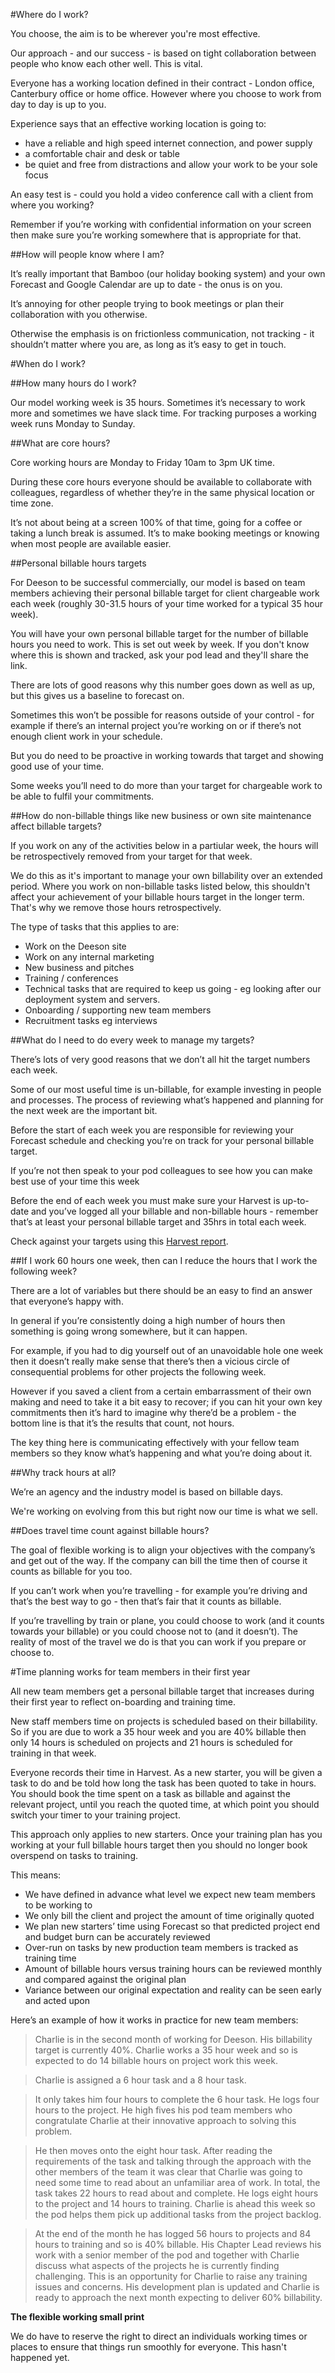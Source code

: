 #Where do I work?

You choose, the aim is to be wherever you're most effective.

Our approach - and our success - is based on tight collaboration between people who know each other well. This is vital.

Everyone has a working location defined in their contract - London office, Canterbury office or home office. However where you choose to work from day to day is up to you.

Experience says that an effective working location is going to:

- have a reliable and high speed internet connection, and power supply
- a comfortable chair and desk or table
- be quiet and free from distractions and allow your work to be your sole focus

An easy test is - could you hold a video conference call with a client from where you working?

Remember if you’re working with confidential information on your screen then make sure you’re working somewhere that is appropriate for that.

##How will people know where I am?

It’s really important that Bamboo (our holiday booking system) and your own Forecast and Google Calendar are up to date - the onus is on you.

It’s annoying for other people trying to book meetings or plan their collaboration with you otherwise. 

Otherwise the emphasis is on frictionless communication, not tracking - it shouldn’t matter where you are, as long as it’s easy to get in touch.

#When do I work?

##How many hours do I work?

Our model working week is 35 hours. Sometimes it’s necessary to work more and sometimes we have slack time. For tracking purposes a working week runs Monday to Sunday.

##What are core hours?

Core working hours are Monday to Friday 10am to 3pm UK time. 

During these core hours everyone should be available to collaborate with colleagues, regardless of whether they’re in the same physical location or time zone.

It’s not about being at a screen 100% of that time, going for a coffee or taking a lunch break is assumed. It’s to make booking meetings or knowing when most people are available easier.

##Personal billable hours targets

For Deeson to be successful commercially, our model is based on team members achieving their personal billable target for client chargeable work each week (roughly 30-31.5 hours of your time worked for a typical 35 hour week).

You will have your own personal billable target for the number of billable hours you need to work. This is set out week by week. If you don't know where this is shown and tracked, ask your pod lead and they'll share the link.

There are lots of good reasons why this number goes down as well as up, but this gives us a baseline to forecast on. 

Sometimes this won’t be possible for reasons outside of your control - for example if there’s an internal project you’re working on or if there’s not enough client work in your schedule. 

But you do need to be proactive in working towards that target and showing good use of your time.

Some weeks you’ll need to do more than your target for chargeable work to be able to fulfil your commitments.

##How do non-billable things like new business or own site maintenance affect billable targets?

If you work on any of the activities below in a partiular week, the hours will be retrospectively removed from your target for that week. 

We do this as it's important to manage your own billability over an extended period. Where you work on non-billable tasks listed below, this shouldn't affect your achievement of your billable hours target in the longer term. That's why we remove those hours retrospectively.

The type of tasks that this applies to are:

- Work on the Deeson site
- Work on any internal marketing
- New business and pitches
- Training / conferences
- Technical tasks that are required to keep us going - eg looking after our deployment system and servers.
- Onboarding / supporting new team members
- Recruitment tasks eg interviews

##What do I need to do every week to manage my targets?

There’s lots of very good reasons that we don’t all hit the target numbers each week. 

Some of our most useful time is un-billable, for example investing in people and processes. The process of reviewing what’s happened and planning for the next week are the important bit.

Before the start of each week you are responsible for reviewing your Forecast schedule and checking you’re on track for your personal billable target.

If you’re not then speak to your pod colleagues to see how you can make best use of your time this week

Before the end of each week you must make sure your Harvest is up-to-date and you’ve logged all your billable and non-billable hours - remember that’s at least your personal billable target and 35hrs in total each week.

Check against your targets using this [Harvest report](https://deesonemedia.harvestapp.com/reports). 

##If I work 60 hours one week, then can I reduce the hours that I work the following week?

There are a lot of variables but there should be an easy to find an answer that everyone’s happy with.

In general if you’re consistently doing a high number of hours then something is going wrong somewhere, but it can happen.

For example, if you had to dig yourself out of an unavoidable hole one week then it doesn’t really make sense that there’s then a vicious circle of consequential problems for other projects the following week.

However if you saved a client from a certain embarrassment of their own making and need to take it a bit easy to recover; if you can hit your own key commitments then it’s hard to imagine why there’d be a problem - the bottom line is that it’s the results that count, not hours.

The key thing here is communicating effectively with your fellow team members so they know what’s happening and what you’re doing about it.

##Why track hours at all?

We’re an agency and the industry model is based on billable days. 

We're working on evolving from this but right now our time is what we sell. 

##Does travel time count against billable hours?

The goal of flexible working is to align your objectives with the company’s and get out of the way. If the company can bill the time then of course it counts as billable for you too.

If you can’t work when you’re travelling - for example you’re driving and that’s the best way to go - then that’s fair that it counts as billable.

If you’re travelling by train or plane, you could choose to work (and it counts towards your billable) or you could choose not to (and it doesn’t). The reality of most of the travel we do is that you can work if you prepare or choose to.

#Time planning works for team members in their first year

All new team members get a personal billable target that increases during their first year to reflect on-boarding and training time.

New staff members time on projects is scheduled based on their billability. So if you are due to work a 35 hour week and you are 40% billable then only 14 hours is scheduled on projects and 21 hours is scheduled for training in that week.

Everyone records their time in Harvest. As a new starter, you will be given a task to do and be told how long the task has been quoted to take in hours. You should book the time spent on a task as billable and against the relevant project, until you reach the quoted time, at which point you should switch your timer to your training project.

This approach only applies to new starters. Once your training plan has you working at your full billable hours target then you should no longer book overspend on tasks to training.

This means:

- We have defined in advance what level we expect new team members to be working to
- We only bill the client and project the amount of time originally quoted
- We plan new starters’ time using Forecast so that predicted project end and budget burn can be accurately reviewed
- Over-run on tasks by new production team members is tracked as training time
- Amount of billable hours versus training hours can be reviewed monthly and compared against the original plan
- Variance between our original expectation and reality can be seen early and acted upon

Here’s an example of how it works in practice for new team members:

> Charlie is in the second month of working for Deeson. His billability target is currently 40%.
Charlie works a 35 hour week and so is expected to do 14 billable hours on project work this week.

> Charlie is assigned a 6 hour task and a 8 hour task.

> It only takes him four hours to complete the 6 hour task. He logs four hours to the project. He high fives his pod team members who congratulate Charlie at their innovative approach to solving this problem.

> He then moves onto the eight hour task. After reading the requirements of the task and talking through the approach with the other members of the team it was clear that Charlie was going to need some time to read about an unfamiliar area of work. In total, the task takes 22 hours to read about and complete. He logs eight hours to the project and 14 hours to training.
Charlie is ahead this week so the pod helps them pick up additional tasks from the project backlog.

> At the end of the month he has logged 56 hours to projects and 84 hours to training and so is 40% billable. His Chapter Lead reviews his work with a senior member of the pod and together with Charlie discuss what aspects of the projects he is currently finding challenging. This is an opportunity for Charlie to raise any training issues and concerns. His development plan is updated and Charlie is ready to approach the next month expecting to deliver 60% billability. 


**The flexible working small print**

We do have to reserve the right to direct an individuals working times or places to ensure that things run smoothly for everyone. This hasn't happened yet.
